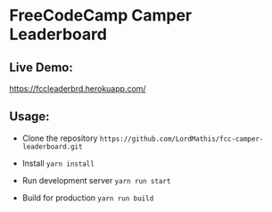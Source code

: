 # FreeCodeCamp Camper Leaderboard

## Live Demo:
https://fccleaderbrd.herokuapp.com/

## Usage:
* Clone the repository
`https://github.com/LordMathis/fcc-camper-leaderboard.git`

* Install
`yarn install`

* Run development server
`yarn run start`

* Build for production
`yarn run build`
